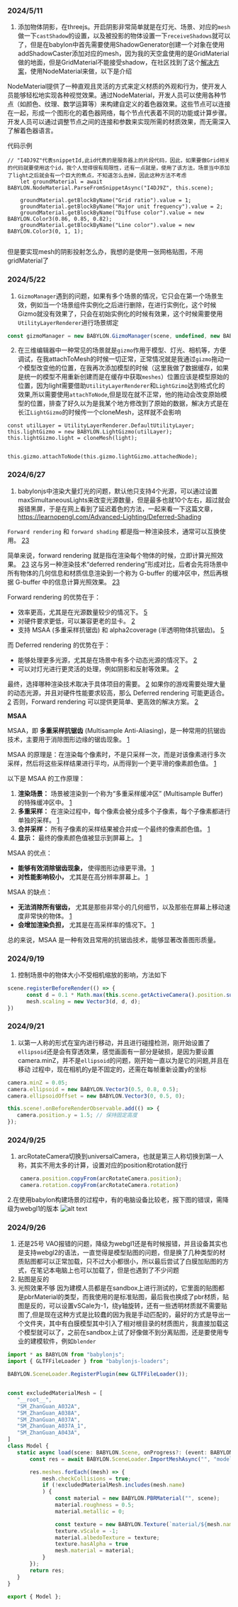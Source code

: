 ### 2024/5/11
1. 添加物体阴影，在threejs。开启阴影非常简单就是在灯光、场景、对应的`mesh`做一下`castShadow`的设置，以及被投影的物体设置一下`receiveShadows`就可以了，但是在babylon中首先需要使用ShadowGenerator创建一个对象在使用addShadowCaster添加对应的mesh，因为我的天空盒使用的是GridMaterial做的地面，但是GridMaterial不能接受shadow，在社区找到了这个[解决方案](https://forum.babylonjs.com/t/is-gridmaterial-unable-to-receive-shadows/27056)，使用NodeMaterial来做，以下是介绍

NodeMaterial提供了一种直观且灵活的方式来定义材质的外观和行为，使开发人员能够轻松地实现各种视觉效果。通过NodeMaterial，开发人员可以使用各种节点（如颜色、纹理、数学运算等）来构建自定义的着色器效果。这些节点可以连接在一起，形成一个图形化的着色器网络，每个节点代表着不同的功能或计算步骤。开发人员可以通过调整节点之间的连接和参数来实现所需的材质效果，而无需深入了解着色器语言。

代码示例
```tsx
// "I4DJ9Z"代表snippetId,此id代表的是服务器上的片段代码，因此，如果要做Grid相关的代码就要使用这个id，我个人觉得很有局限性，还有一点就是，使用了该方法，场景当中添加了light之后就会有一个巨大的焦点，不知道怎么去掉，因此这种方法不考虑
    let groundMaterial = await BABYLON.NodeMaterial.ParseFromSnippetAsync("I4DJ9Z", this.scene);
    
    groundMaterial.getBlockByName("Grid ratio").value = 1;
    groundMaterial.getBlockByName("Major unit frequency").value = 2;
    groundMaterial.getBlockByName("Diffuse color").value = new BABYLON.Color3(0.86, 0.85, 0.82);
    groundMaterial.getBlockByName("Line color").value = new BABYLON.Color3(0, 1, 1);
    
```

但是要实现mesh的阴影投射怎么办，我想的是使用一张网格贴图，不用gridMaterial了


### 2024/5/22
1. `GizmoManager`遇到的问题，如果有多个场景的情况，它只会在第一个场景生效，例如当一个场景组件实例化之后进行删除，在进行实例化，这个时候Gizmo就没有效果了，只会在初始实例化的时候有效果，这个时候需要使用`UtilityLayerRenderer`进行场景绑定
```ts
const gizmoManager = new BABYLON.GizmoManager(scene, undefined, new BABYLON.UtilityLayerRenderer(scene));
```
2. 在三维编辑器中一种常见的场景就是`gizmo`作用于模型、灯光、相机等，方便调试，在我attachToMesh的时候一切正常，正常情况就是我通过`gizmo`拖动一个模型改变他的位置，在我再次添加模型的时候（这里我做了数据缓存，如果是统一的模型不用重新创建而是在缓存中获取`meshes`）位置应该是模型原始的位置，因为light需要借助`UtilityLayerRenderer`和`LightGzimo`达到格式化的效果,所以需要使用`attachToNode`,但是现在就不正常，他的拖动会改变原始模型的位置，排查了好久以为是我某个地方修改到了原始的数据，解决方式是在长江`LightGizmo`的时候传一个cloneMesh，这样就不会影响
```tsx
const utilLayer = UtilityLayerRenderer.DefaultUtilityLayer;
this.lightGizmo = new BABYLON.LightGizmo(utilLayer);
this.lightGizmo.light = cloneMesh(light);


this.gizmo.attachToNode(this.gizmo.lightGizmo.attachedNode);
```


### 2024/6/27
1. babylonjs中渲染大量灯光的问题，默认他只支持4个光源，可以通过设置maxSimultaneousLights来改变光源数量，但是最多也就10个左右，超过就会报错黑屏，于是在网上看到了延迟着色的方法，一起来看一下这篇文章，https://learnopengl.com/Advanced-Lighting/Deferred-Shading

`Forward rendering` 和 `forward shading` 都是指一种渲染技术，通常可以互换使用。 [2](https://gamedevelopment.tutsplus.com/forward-rendering-vs-deferred-rendering--gamedev-12342a)[3](https://unrealartoptimization.github.io/book/pipelines/forward-vs-deferred/)

简单来说，forward rendering 就是指在渲染每个物体的时候，立即计算光照效果。 [2](https://gamedevelopment.tutsplus.com/forward-rendering-vs-deferred-rendering--gamedev-12342a)[3](https://unrealartoptimization.github.io/book/pipelines/forward-vs-deferred/) 这与另一种渲染技术“deferred rendering”形成对比，后者会先将场景中所有物体的几何信息和材质信息渲染到一个称为 G-buffer 的缓冲区中，然后再根据 G-buffer 中的信息计算光照效果。 [2](https://gamedevelopment.tutsplus.com/forward-rendering-vs-deferred-rendering--gamedev-12342a)[3](https://unrealartoptimization.github.io/book/pipelines/forward-vs-deferred/)

Forward rendering 的优势在于：

* 效率更高，尤其是在光源数量较少的情况下。 [5](https://forums.unrealengine.com/t/why-use-forward-shading/1712026)
* 对硬件要求更低，可以兼容更老的显卡。 [2](https://gamedevelopment.tutsplus.com/forward-rendering-vs-deferred-rendering--gamedev-12342a)
* 支持 MSAA (多重采样抗锯齿) 和 alpha2coverage (半透明物体抗锯齿)。 [5](https://forums.unrealengine.com/t/why-use-forward-shading/1712026)

而 Deferred rendering 的优势在于：

* 能够处理更多光源，尤其是在场景中有多个动态光源的情况下。 [2](https://gamedevelopment.tutsplus.com/forward-rendering-vs-deferred-rendering--gamedev-12342a)
* 可以对灯光进行更灵活的处理，例如阴影和反射等效果。 [2](https://gamedevelopment.tutsplus.com/forward-rendering-vs-deferred-rendering--gamedev-12342a)

最终，选择哪种渲染技术取决于具体项目的需要。 [2](https://gamedevelopment.tutsplus.com/forward-rendering-vs-deferred-rendering--gamedev-12342a) 如果你的游戏需要处理大量的动态光源，并且对硬件性能要求较高，那么 Deferred rendering 可能更适合。 [2](https://gamedevelopment.tutsplus.com/forward-rendering-vs-deferred-rendering--gamedev-12342a) 否则，Forward rendering 可以提供更简单、更高效的解决方案。 [2](https://gamedevelopment.tutsplus.com/forward-rendering-vs-deferred-rendering--gamedev-12342a)



**MSAA**

MSAA，即 **多重采样抗锯齿** (Multisample Anti-Aliasing)，是一种常用的抗锯齿技术，主要用于消除图形边缘的锯齿现象。 [1](https://en.wikipedia.org/wiki/Multisample_anti-aliasing)

MSAA 的原理是：在渲染每个像素时，不是只采样一次，而是对该像素进行多次采样，然后将这些采样结果进行平均，从而得到一个更平滑的像素颜色值。 [1](https://en.wikipedia.org/wiki/Multisample_anti-aliasing)

以下是 MSAA 的工作原理：

1. **渲染场景：** 场景被渲染到一个称为“多重采样缓冲区” (Multisample Buffer) 的特殊缓冲区中。 [1](https://en.wikipedia.org/wiki/Multisample_anti-aliasing)
2. **多重采样：** 在渲染过程中，每个像素会被分成多个子像素，每个子像素都进行单独的采样。 [1](https://en.wikipedia.org/wiki/Multisample_anti-aliasing)
3. **合并采样：** 所有子像素的采样结果被合并成一个最终的像素颜色值。 [1](https://en.wikipedia.org/wiki/Multisample_anti-aliasing)
4. **显示：** 最终的像素颜色值被显示到屏幕上。 [1](https://en.wikipedia.org/wiki/Multisample_anti-aliasing)

MSAA 的优点：

* **能够有效消除锯齿现象，** 使得图形边缘更平滑。 [1](https://en.wikipedia.org/wiki/Multisample_anti-aliasing)
* **对性能影响较小，** 尤其是在高分辨率屏幕上。 [1](https://en.wikipedia.org/wiki/Multisample_anti-aliasing)

MSAA 的缺点：

* **无法消除所有锯齿，** 尤其是那些非常小的几何细节，以及那些在屏幕上移动速度非常快的物体。 [1](https://en.wikipedia.org/wiki/Multisample_anti-aliasing)
* **会增加渲染负担，** 尤其是在高采样率的情况下。 [1](https://en.wikipedia.org/wiki/Multisample_anti-aliasing)

总的来说，MSAA 是一种有效且常用的抗锯齿技术，能够显著改善图形质量。 


### 2024/9/19
1. 控制场景中的物体大小不受相机缩放的影响，方法如下
```ts
scene.registerBeforeRender(() => {
      const d = 0.1 * Math.max(this.scene.getActiveCamera().position.subtract(mesh.position).length(), 0.1)
      mesh.scaling = new Vector3(d, d, d);
})
```

### 2024/9/21
1. 以第一人称的形式在室内进行移动，并且进行碰撞检测，刚开始设置了`ellipsoid`还是会有穿透效果，感觉画面有一部分是破损，是因为要设置camera.minZ，并不是`ellipsoid`的问题，刚开始一直以为是它的问题,并且在移动
过程中，现在相机的y是不固定的，还需在每帧重新设置y的坐标
```ts
camera.minZ = 0.05;
camera.ellipsoid = new BABYLON.Vector3(0.5, 0.8, 0.5);
camera.ellipsoidOffset = new BABYLON.Vector3(0, 0.5, 0);

this.scene!.onBeforeRenderObservable.add(() => {
   camera.position.y = 1.5; // 保持固定高度
});
```

### 2024/9/25
1. arcRotateCamera切换到universalCamera，也就是第三人称切换到第一人称，其实不用太多的计算，设置对应的position和rotation就行
```ts
    camera.position.copyFrom(arcRotateCamera.position);
    camera.rotation.copyFrom(arcRotateCamera.rotation)
```
2.在使用babylon构建场景的过程中，有的电脑设备比较老，报下图的错误，需降级为webgl1的版本
 ![alt text](image-6.png)


 ### 2024/9/26
 1. 还是25号 VAO报错的问题，降级为webgl1还是有时候报错，并且设备其实也是支持webgl2的语法，一直觉得是模型贴图的问题，但是换了几种类型的材质贴图都可以正常加载，只不过大小都很小，所以最后尝试了白膜加贴图的方式，在笔记本电脑上也可以加载了，但是也遇到了不少问题
 1. 贴图是反的
 2. 光照效果不够
 因为建模人员都是在sandbox上进行测试的，它里面的贴图都是pbrMaterial的类型，而我使用的是标准贴图，最后我也换成了pbr材质，贴图是反的，可以设置vSCale为-1，绕y轴旋转，还有一些透明材质就不需要贴图了,但是现在这种方式是比较蠢的因为我是手动匹配的，最好的方式是导出一个文件夹，其中有白膜模型其中引入了相对根目录的材质图片，我直接加载这个模型就可以了，之前在sandbox上试了好像做不到分离贴图，还是要使用专业的建模软件，例如`blender`
 ```ts
import * as BABYLON from "babylonjs";
import { GLTFFileLoader } from "babylonjs-loaders";

BABYLON.SceneLoader.RegisterPlugin(new GLTFFileLoader());


const excludedMaterialMesh = [
    "__root__",
    "SM_ZhanGuan_A032A",
    "SM_ZhanGuan_A038A",
    "SM_ZhanGuan_A037A",
    "SM_ZhanGuan_A037A_1",
    "SM_ZhanGuan_A043A",
]
class Model {
    static async load(scene: BABYLON.Scene, onProgress?: (event: BABYLON.ISceneLoaderProgressEvent) => void) {
        const res = await BABYLON.SceneLoader.ImportMeshAsync("", "model.glb", "", scene, onProgress);

        res.meshes.forEach((mesh) => {
            mesh.checkCollisions = true;
            if (!excludedMaterialMesh.includes(mesh.name)
            ) {
                const material = new BABYLON.PBRMaterial("", scene);
                material.roughness = 0.5;
                material.metallic = 0;

                const texture = new BABYLON.Texture(`material/${mesh.name}.png`, scene);
                texture.vScale = -1;
                material.albedoTexture = texture;
                texture.hasAlpha = true
                mesh.material = material;
            }
        });
        return res;
    }
}

export { Model };

 ```

